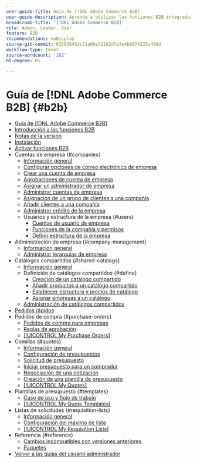 ```yaml
---
user-guide-title: Guía de [!DNL Adobe Commerce B2B]
user-guide-description: Aprenda a utilizar las funciones B2B integradas disponibles para Adobe Commerce,
breadcrumb-title: '[!DNL Adobe Commerce B2B]'
role: Admin, Leader, User
feature: B2B
recommendations: noDisplay
source-git-commit: 63585845dc51a0be31102dfe3e4b9074225c490d
workflow-type: tm+mt
source-wordcount: '162'
ht-degree: 6%

---
```



# Guía de [!DNL Adobe Commerce B2B] {#b2b}

+ [Guía de [!DNL Adobe Commerce B2B]](guide-overview.md)
+ [Introducción a las funciones B2B](introduction.md)
+ [Notas de la versión](release-notes.md)
+ [Instalación](install.md)
+ [Activar funciones B2B](enable-basic-features.md)
+ Cuentas de empresa {#companies}
   + [Información general](account-companies.md)
   + [Configurar opciones de correo electrónico de empresa](email-company-configuration.md)
   + [Crear una cuenta de empresa](account-company-create.md)
   + [Aprobaciones de cuenta de empresa](account-company-approve.md)
   + [Asignar un administrador de empresa](account-company-admin.md)
   + [Administrar cuentas de empresa](account-company-manage.md)
   + [Asignación de un grupo de clientes a una compañía](account-company-customer-group.md)
   + [Añadir clientes a una compañía](customer-assign-company.md)
   + [Administrar crédito de la empresa](credit-company.md)
   + Usuarios y estructura de la empresa {#users}
      + [Cuentas de usuario de empresa](account-company-users.md)
      + [Funciones de la compañía y permisos](account-company-roles-permissions.md)
      + [Definir estructura de la empresa](account-company-structure.md)
+ Administración de empresa {#company-management}
   + [Información general](manage-companies.md)
   + [Administrar jerarquías de empresa](manage-company-hierarchy.md)
+ Catálogos compartidos {#shared-catalogs}
   + [Información general](catalog-shared.md)
   + Definición de catálogos compartidos {#define}
      + [Creación de un catálogo compartido](catalog-shared-create.md)
      + [Añadir productos a un catálogo compartido](catalog-shared-product-add.md)
      + [Establecer estructura y precios de catálogo](catalog-shared-pricing-structure.md)
      + [Asignar empresas a un catálogo](catalog-shared-assign-companies.md)
   + [Administración de catálogos compartidos](catalog-shared-manage.md)
+ [Pedidos rápidos](quick-order.md)
+ Pedidos de compra {#purchase-orders}
   + [Pedidos de compra para empresas](purchase-order-flow.md)
   + [Reglas de aprobación](account-dashboard-approval-rules.md)
   + [[!UICONTROL My Purchase Orders]](account-dashboard-my-purchase-orders.md)
+ Comillas {#quotes}
   + [Información general](quotes.md)
   + [Configuración de presupuestos](configure-quotes.md)
   + [Solicitud de presupuesto](quote-request.md)
   + [Iniciar presupuesto para un comprador](sales-rep-initiates-quote.md)
   + [Negociación de una cotización](quote-price-negotiation.md)
   + [Creación de una plantilla de presupuesto](quote-templates.md)
   + [[!UICONTROL My Quotes]](account-dashboard-my-quotes.md)
+ Plantillas de presupuesto {#templates}
   + [Caso de uso y flujo de trabajo](quote-templates-overview.md)
   + [[!UICONTROL My Quote Templates]](account-dashboard-my-quote-templates.md)
+ Listas de solicitudes {#requisition-lists}
   + [Información general](requisition-lists.md)
   + [Configuración del máximo de lista](configure-requisition-lists.md)
   + [[!UICONTROL My Requisition Lists]](account-dashboard-requisition-lists-manage.md)
+ Referencia {#reference}
   + [Cambios incompatibles con versiones anteriores](backward-incompatible-changes.md)
   + [Paquetes](packages.md)
+ [Volver a las guías del usuario administrador](https://experienceleague.adobe.com/es/docs/commerce-admin/user-guides/home)
